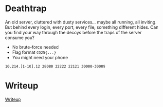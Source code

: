 #  Deathtrap

An old server, cluttered with dusty services... maybe all running, all inviting. But behind every login, every port, every file, something different hides. Can you find your way through the decoys before the traps of the server consume you?

* No brute-force needed
* Flag format `CQ25{...}`
* You might need your phone

`10.214.[1-10].12 28080 22222 22121 30000-30009`

# Writeup

[Writeup](WRITEUP.md)
